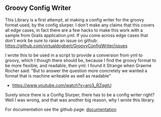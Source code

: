 Groovy Config Writer
-------------------------------
This Library is a first attempt, at making a config writer for the groovy format used, by the config
slurper. I don't make any claims that this covers all edge cases, in fact there are a few hacks to
make this work with a sample from Grails application.yml. If you come across edge cases that don't
work be sure to raise an issue on github:
https://github.com/virtualdogbert/GroovyConfigWriter/issues

I wrote this to be used in a script to provide a conversion from yml to groovy, which I though there
should be, because I find the groovy format to be more flexible, and readable, then yml. I found it
Strange when Graeme Rocher said:
"But to answer the question more concretely we wanted a format that is machine writeable as well as readable﻿"
- https://www.youtube.com/watch?v=aro3_RZqgtU

Surely since there is a Config Slurper, there has to be a config writer right? Well I was wrong, and
that was another big reason, why I wrote this library.


For documentation see the github page:
[documentation](https://virtualdogbert.github.io/GroovyConfigWriter/)